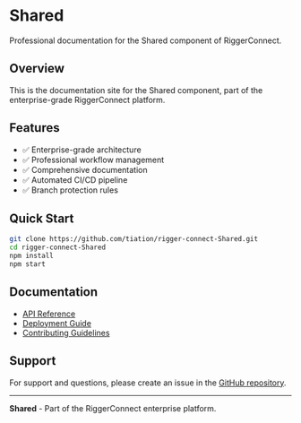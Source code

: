 # Shared

Professional documentation for the Shared component of RiggerConnect.

## Overview

This is the documentation site for the Shared component, part of the enterprise-grade RiggerConnect platform.

## Features

- ✅ Enterprise-grade architecture
- ✅ Professional workflow management
- ✅ Comprehensive documentation
- ✅ Automated CI/CD pipeline
- ✅ Branch protection rules

## Quick Start

```bash
git clone https://github.com/tiation/rigger-connect-Shared.git
cd rigger-connect-Shared
npm install
npm start
```

## Documentation

- [API Reference](./api/)
- [Deployment Guide](./deployment/)
- [Contributing Guidelines](../CONTRIBUTING.md)

## Support

For support and questions, please create an issue in the [GitHub repository](https://github.com/tiation/rigger-connect-Shared/issues).

---

**Shared** - Part of the RiggerConnect enterprise platform.
